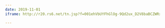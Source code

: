 ```yaml
---
date: 2019-11-01
iframe: http://r20.rs6.net/tn.jsp?f=001ehVbUYFhGlOg-9Qd2ux_D2V8baBCZWRxNMLCdBRJh2dxR3eokc-H4YgdbhiZgUOe0NlCJM3WtjI6_jB6l8BQpJZakahwyARLJbox_NLp01A7B5CFpgSeTIxOG7-r5jTQjFKv24Nkh2t2di9-_tf_k6t8ECHy12vq29TSzMoLNlEbNVUYEyIz2VEk76YvFna4CR3W4v7HG3pRdavghenBiz0SqHZNk84b3bKilLBXtJos7Ah2vGIVF6MT1HirOf2x&c=N-ogx3BVUpN8_MIZ7NdyJajxDAJOokJUk39HT_xZUraiP7HnvbMNAA==&ch=LXcsJ_FMoDa0SHR4Pkb3_FCAvJoYCHP_iNt0oeNjAwo802MktESIuQ==

---
```

